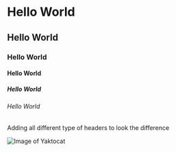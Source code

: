 # Hello World
## Hello World
### Hello World
#### Hello World
##### Hello World
###### Hello World

Adding all different type of headers to look the difference

![Image of Yaktocat](https://octodex.github.com/images/yaktocat.png)
